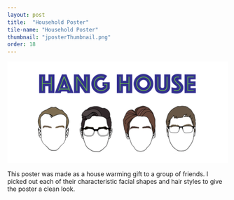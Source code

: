 ```yaml
---
layout: post
title:  "Household Poster"
tile-name: "Household Poster"
thumbnail: "jposterThumbnail.png"
order: 18
---
```


![Hero Image](/img/jposter.jpg)

This poster was made as a house warming gift to a group of friends. I picked out each of their characteristic facial shapes and hair styles to give the poster a clean look.